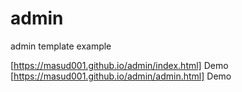 # admin

admin template example

[https://masud001.github.io/admin/index.html] Demo
[https://masud001.github.io/admin/admin.html] Demo

